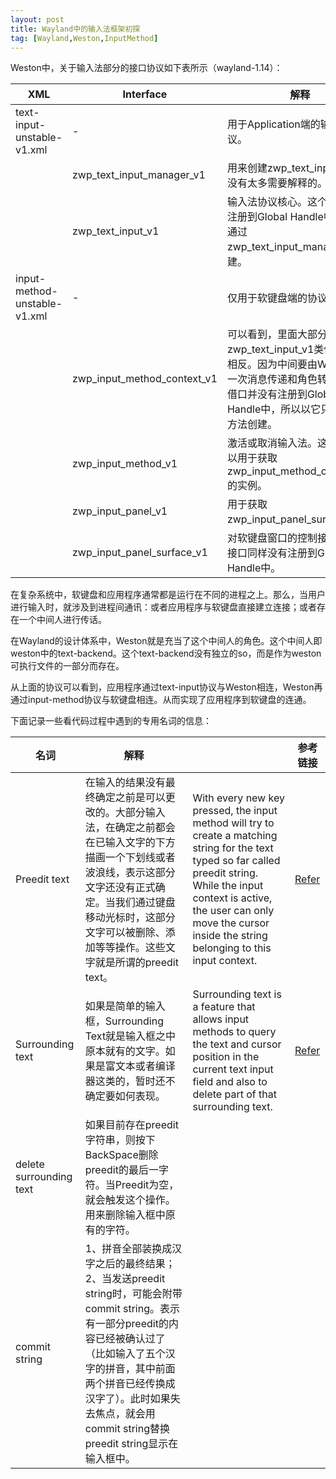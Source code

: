 ```yaml
---
layout: post
title: Wayland中的输入法框架初探
tag: [Wayland,Weston,InputMethod]
---
```

<!--break-->

Weston中，关于输入法部分的接口协议如下表所示（wayland-1.14）：

| XML                          | Interface                   | 解释                                       |
| ---------------------------- | --------------------------- | ---------------------------------------- |
| text-input-unstable-v1.xml   | -                           | 用于Application端的输入法协议。                    |
|                              | zwp_text_input_manager_v1   | 用来创建zwp_text_input_v1。没有太多需要解释的。         |
|                              | zwp_text_input_v1           | 输入法协议核心。这个接口没有注册到Global Handle中。只能通过zwp_text_input_manager_v1创建。 |
| input-method-unstable-v1.xml | -                           | 仅用于软键盘端的协议。                              |
|                              | zwp_input_method_context_v1 | 可以看到，里面大部分接口都和zwp_text_input_v1类似且功能相反。因为中间要由Weston做一次消息传递和角色转换。这个借口并没有注册到Global Handle中，所以以它只能被其他方法创建。 |
|                              | zwp_input_method_v1         | 激活或取消输入法。这个接口可以用于获取zwp_input_method_context_v1的实例。 |
|                              | zwp_input_panel_v1          | 用于获取zwp_input_panel_surface_v1。          |
|                              | zwp_input_panel_surface_v1  | 对软键盘窗口的控制接口，这个接口同样没有注册到Global Handle中。   |



在复杂系统中，软键盘和应用程序通常都是运行在不同的进程之上。那么，当用户进行输入时，就涉及到进程间通讯：或者应用程序与软键盘直接建立连接；或者存在一个中间人进行传话。

在Wayland的设计体系中，Weston就是充当了这个中间人的角色。这个中间人即weston中的text-backend。这个text-backend没有独立的so，而是作为weston可执行文件的一部分而存在。

从上面的协议可以看到，应用程序通过text-input协议与Weston相连，Weston再通过input-method协议与软键盘相连。从而实现了应用程序到软键盘的连通。



下面记录一些看代码过程中遇到的专用名词的信息：


| 名词                      | 解释                                       |                                          | 参考链接                                     |
| ----------------------- | ---------------------------------------- | ---------------------------------------- | ---------------------------------------- |
| Preedit text            | 在输入的结果没有最终确定之前是可以更改的。大部分输入法，在确定之前都会在已输入文字的下方描画一个下划线或者波浪线，表示这部分文字还没有正式确定。当我们通过键盘移动光标时，这部分文字可以被删除、添加等等操作。这些文字就是所谓的preedit text。 | With every new key pressed, the input method will try to create a matching string for the text typed so far called preedit string. While the input context is active, the user can only move the cursor inside the string belonging to this input context. | [Refer](http://ftp.ics.uci.edu/pub/centos0/ics-custom-build/BUILD/PyQt-x11-gpl-4.7.2/doc/html/qinputmethodevent.html) |
| Surrounding text        | 如果是简单的输入框，Surrounding Text就是输入框之中原本就有的文字。如果是富文本或者编译器这类的，暂时还不确定要如何表现。 | Surrounding text is a feature that allows input methods to query the text and cursor position in the current text input field and also to delete part of that surrounding text. | [Refer](http://www.nongnu.org/m17n/manual-en/m17nDBTutorial.html#im-surrounding-text) |
| delete surrounding text | 如果目前存在preedit字符串，则按下BackSpace删除preedit的最后一字符。当Preedit为空，就会触发这个操作。用来删除输入框中原有的字符。 |                                          |                                          |
| commit string           | 1、拼音全部装换成汉字之后的最终结果；2、当发送preedit string时，可能会附带commit string。表示有一部分preedit的内容已经被确认过了（比如输入了五个汉字的拼音，其中前面两个拼音已经传换成汉字了）。此时如果失去焦点，就会用commit string替换preedit string显示在输入框中。 |                                          |                                          |






